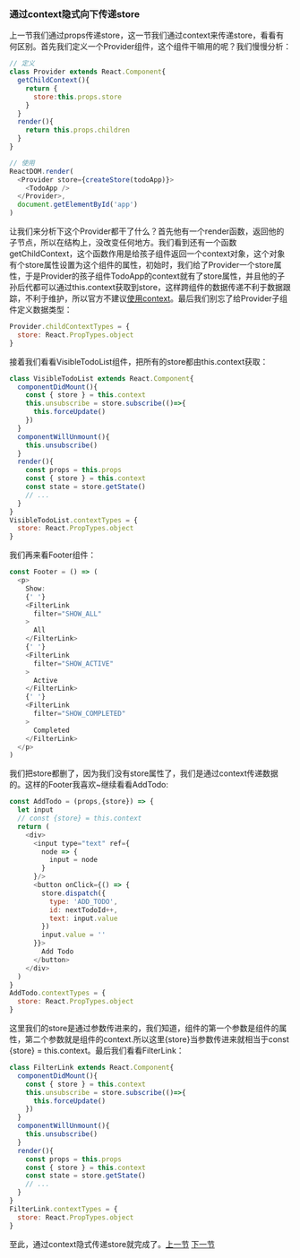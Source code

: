 ### 通过context隐式向下传递store
上一节我们通过props传递store，这一节我们通过context来传递store，看看有何区别。首先我们定义一个Provider组件，这个组件干嘛用的呢？我们慢慢分析：
```js
// 定义
class Provider extends React.Component{
  getChildContext(){
    return {
      store:this.props.store
    }
  }
  render(){
    return this.props.children
  }
}

// 使用
ReactDOM.render(
  <Provider store={createStore(todoApp)}>
    <TodoApp />
  </Provider>,
  document.getElementById('app')
)
```
让我们来分析下这个Provider都干了什么？首先他有一个render函数，返回他的子节点，所以在结构上，没改变任何地方。我们看到还有一个函数getChildContext，这个函数作用是给孩子组件返回一个context对象，这个对象有个store属性设置为这个组件的属性，初始时，我们给了Provider一个store属性，于是Provider的孩子组件TodoApp的context就有了store属性，并且他的子孙后代都可以通过this.context获取到store，这样跨组件的数据传递不利于数据跟踪，不利于维护，所以官方不建议[使用context](https://facebook.github.io/react/docs/context.html)。最后我们别忘了给Provider子组件定义数据类型：
```js
Provider.childContextTypes = {
  store: React.PropTypes.object
}
```
接着我们看看VisibleTodoList组件，把所有的store都由this.context获取：
```js
class VisibleTodoList extends React.Component{
  componentDidMount(){
    const { store } = this.context
    this.unsubscribe = store.subscribe(()=>{
      this.forceUpdate()
    })
  }
  componentWillUnmount(){
    this.unsubscribe()
  }
  render(){
    const props = this.props 
    const { store } = this.context
    const state = store.getState()
    // ...
  }
}
VisibleTodoList.contextTypes = {
  store: React.PropTypes.object
}
```
我们再来看Footer组件：
```js
const Footer = () => (
  <p>
    Show:
    {' '}
    <FilterLink 
      filter="SHOW_ALL"
    >
      All
    </FilterLink>
    {' '}
    <FilterLink 
      filter="SHOW_ACTIVE"
    >
      Active
    </FilterLink>
    {' '}
    <FilterLink 
      filter="SHOW_COMPLETED"
    >
      Completed
    </FilterLink>
  </p>
)
```
我们把store都删了，因为我们没有store属性了，我们是通过context传递数据的。这样的Footer我喜欢~继续看看AddTodo:
```js
const AddTodo = (props,{store}) => {
  let input
  // const {store} = this.context
  return (
    <div>
      <input type="text" ref={
        node => {
          input = node
        }
      }/>
      <button onClick={() => {
        store.dispatch({
          type: 'ADD_TODO',
          id: nextTodoId++,
          text: input.value
        })
        input.value = ''
      }}>
        Add Todo
      </button>
    </div>
  )
}
AddTodo.contextTypes = {
  store: React.PropTypes.object
}
```
这里我们的store是通过参数传进来的，我们知道，组件的第一个参数是组件的属性，第二个参数就是组件的context.所以这里{store}当参数传进来就相当于const {store} = this.context。最后我们看看FilterLink：
```js
class FilterLink extends React.Component{
  componentDidMount(){
    const { store } = this.context
    this.unsubscribe = store.subscribe(()=>{
      this.forceUpdate()
    })
  }
  componentWillUnmount(){
    this.unsubscribe()
  }
  render(){
    const props = this.props
    const { store } = this.context
    const state = store.getState()
    // ...
  }
}
FilterLink.contextTypes = {
  store: React.PropTypes.object
}
```
至此，通过context隐式传递store就完成了。[上一节](https://github.com/MothWillion/redux-todolist/tree/master/24-passing-the-store-down-explicitly-via-props) [下一节](https://github.com/MothWillion/redux-todolist/tree/master/26-passing-the-store-down-with-provider-from-react-redux)
